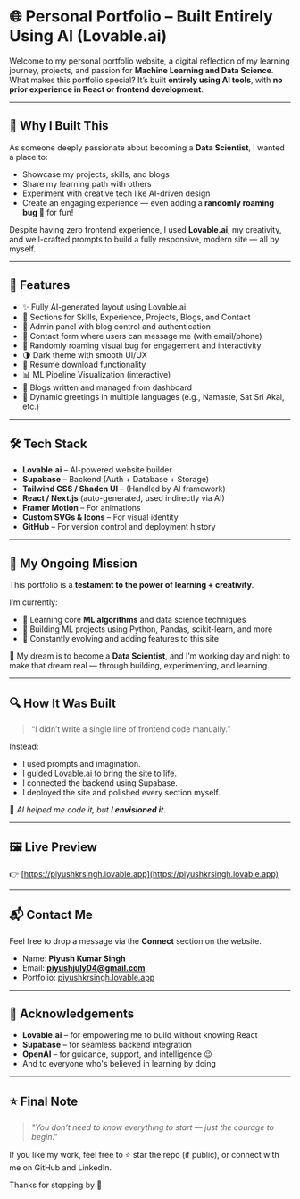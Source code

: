 # 🌐 Personal Portfolio – Built Entirely Using AI (Lovable.ai)

Welcome to my personal portfolio website, a digital reflection of my learning journey, projects, and passion for **Machine Learning and Data Science**.  
What makes this portfolio special? It’s built **entirely using AI tools**, with **no prior experience in React or frontend development**.

---

## 🎯 Why I Built This

As someone deeply passionate about becoming a **Data Scientist**, I wanted a place to:
- Showcase my projects, skills, and blogs
- Share my learning path with others
- Experiment with creative tech like AI-driven design
- Create an engaging experience — even adding a **randomly roaming bug 🐞** for fun!

Despite having zero frontend experience, I used **Lovable.ai**, my creativity, and well-crafted prompts to build a fully responsive, modern site — all by myself.

---

## 🚀 Features

- ✨ Fully AI-generated layout using Lovable.ai
- 📂 Sections for Skills, Experience, Projects, Blogs, and Contact
- 🔐 Admin panel with blog control and authentication
- 💬 Contact form where users can message me (with email/phone)
- 🐞 Randomly roaming visual bug for engagement and interactivity
- 🌗 Dark theme with smooth UI/UX
- 📄 Resume download functionality
- 📊 ML Pipeline Visualization (interactive)
- 📘 Blogs written and managed from dashboard
- 🔁 Dynamic greetings in multiple languages (e.g., Namaste, Sat Sri Akal, etc.)

---

## 🛠️ Tech Stack

- **Lovable.ai** – AI-powered website builder
- **Supabase** – Backend (Auth + Database + Storage)
- **Tailwind CSS / Shadcn UI** – (Handled by AI framework)
- **React / Next.js** (auto-generated, used indirectly via AI)
- **Framer Motion** – For animations
- **Custom SVGs & Icons** – For visual identity
- **GitHub** – For version control and deployment history

---

## 🌱 My Ongoing Mission

This portfolio is a **testament to the power of learning + creativity**.

I’m currently:
- 🌟 Learning core **ML algorithms** and data science techniques
- 🧠 Building ML projects using Python, Pandas, scikit-learn, and more
- 🔁 Constantly evolving and adding features to this site

📌 My dream is to become a **Data Scientist**, and I’m working day and night to make that dream real — through building, experimenting, and learning.

---

## 🔍 How It Was Built

> “I didn’t write a single line of frontend code manually.”

Instead:
- I used prompts and imagination.
- I guided Lovable.ai to bring the site to life.
- I connected the backend using Supabase.
- I deployed the site and polished every section myself.

🧠 _AI helped me code it, but **I envisioned it.**_

---

## 🖼️ Live Preview

👉 [https://piyushkrsingh.lovable.app](https://piyushkrsingh.lovable.app)

---

## 📬 Contact Me

Feel free to drop a message via the **Connect** section on the website.

- Name: **Piyush Kumar Singh**
- Email: **piyushjuly04@gmail.com**
- Portfolio: [piyushkrsingh.lovable.app](https://piyushkrsingh.lovable.app)

---

## 🙏 Acknowledgements

- **Lovable.ai** – for empowering me to build without knowing React
- **Supabase** – for seamless backend integration
- **OpenAI** – for guidance, support, and intelligence 😉
- And to everyone who's believed in learning by doing

---

## ⭐ Final Note

> _"You don’t need to know everything to start — just the courage to begin."_

If you like my work, feel free to ⭐ star the repo (if public), or connect with me on GitHub and LinkedIn.

Thanks for stopping by 🙏
